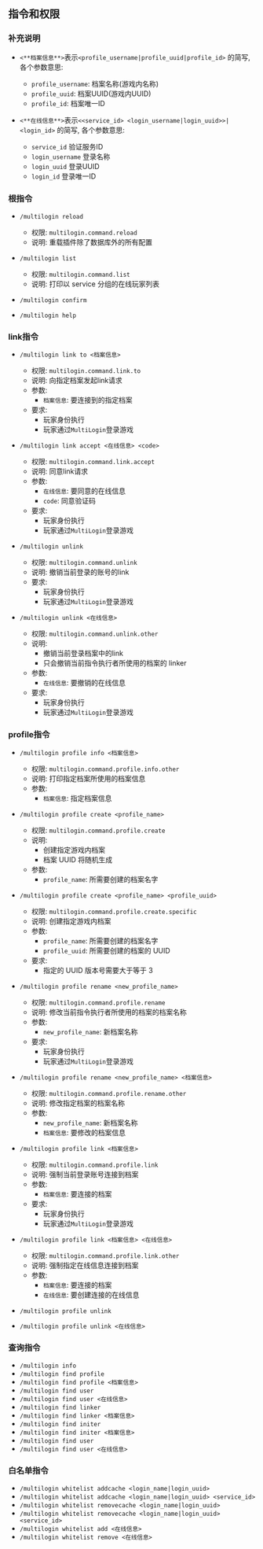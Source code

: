 ## 指令和权限

### 补充说明

* `<**档案信息**>`表示`<profile_username|profile_uuid|profile_id>` 的简写, 各个参数意思:
    * `profile_username`: 档案名称(游戏内名称)
    * `profile_uuid`: 档案UUID(游戏内UUID)
    * `profile_id`: 档案唯一ID

* `<**在线信息**>`表示`<<service_id> <login_username|login_uuid>>|<login_id>` 的简写, 各个参数意思:
    * `service_id` 验证服务ID
    * `login_username` 登录名称
    * `login_uuid` 登录UUID
    * `login_id` 登录唯一ID

### 根指令

* `/multilogin reload`
    * 权限: `multilogin.command.reload`
    * 说明: 重载插件除了数据库外的所有配置

* `/multilogin list`
    * 权限: `multilogin.command.list`
    * 说明: 打印以 service 分组的在线玩家列表

* `/multilogin confirm`
* `/multilogin help`

### link指令

* `/multilogin link to <档案信息>`
    * 权限: `multilogin.command.link.to`
    * 说明: 向指定档案发起link请求
    * 参数:
        * `档案信息`: 要连接到的指定档案
    * 要求:
        * 玩家身份执行
        * 玩家通过`MultiLogin`登录游戏

* `/multilogin link accept <在线信息> <code>`
    * 权限: `multilogin.command.link.accept`
    * 说明: 同意link请求
    * 参数:
        * `在线信息`: 要同意的在线信息
        * `code`: 同意验证码
    * 要求:
        * 玩家身份执行
        * 玩家通过`MultiLogin`登录游戏

* `/multilogin unlink`
    * 权限: `multilogin.command.unlink`
    * 说明: 撤销当前登录的账号的link
    * 要求:
        * 玩家身份执行
        * 玩家通过`MultiLogin`登录游戏

* `/multilogin unlink <在线信息>`
    * 权限: `multilogin.command.unlink.other`
    * 说明:
        * 撤销当前登录档案中的link
        * 只会撤销当前指令执行者所使用的档案的 linker
    * 参数:
        * `在线信息`: 要撤销的在线信息
    * 要求:
        * 玩家身份执行
        * 玩家通过`MultiLogin`登录游戏

### profile指令

* `/multilogin profile info <档案信息>`
    * 权限: `multilogin.command.profile.info.other`
    * 说明: 打印指定档案所使用的档案信息
    * 参数:
        * `档案信息`: 指定档案信息

* `/multilogin profile create <profile_name>`
    * 权限: `multilogin.command.profile.create`
    * 说明:
        * 创建指定游戏内档案
        * 档案 UUID 将随机生成
    * 参数:
        * `profile_name`: 所需要创建的档案名字

* `/multilogin profile create <profile_name> <profile_uuid>`
    * 权限: `multilogin.command.profile.create.specific`
    * 说明: 创建指定游戏内档案
    * 参数:
        * `profile_name`: 所需要创建的档案名字
        * `profile_uuid`: 所需要创建的档案的 UUID
    * 要求:
        * 指定的 UUID 版本号需要大于等于 3

* `/multilogin profile rename <new_profile_name>`
    * 权限: `multilogin.command.profile.rename`
    * 说明: 修改当前指令执行者所使用的档案的档案名称
    * 参数:
        * `new_profile_name`: 新档案名称
    * 要求:
        * 玩家身份执行
        * 玩家通过`MultiLogin`登录游戏

* `/multilogin profile rename <new_profile_name> <档案信息>`
    * 权限: `multilogin.command.profile.rename.other`
    * 说明: 修改指定档案的档案名称
    * 参数:
        * `new_profile_name`: 新档案名称
        * `档案信息`: 要修改的档案信息

* `/multilogin profile link <档案信息>`
    * 权限: `multilogin.command.profile.link`
    * 说明: 强制当前登录账号连接到档案
    * 参数:
        * `档案信息`: 要连接的档案
    * 要求:
        * 玩家身份执行
        * 玩家通过`MultiLogin`登录游戏

* `/multilogin profile link <档案信息> <在线信息>`
    * 权限: `multilogin.command.profile.link.other`
    * 说明: 强制指定在线信息连接到档案
    * 参数:
        * `档案信息`: 要连接的档案
        * `在线信息`: 要创建连接的在线信息

* `/multilogin profile unlink`
* `/multilogin profile unlink <在线信息>`

### 查询指令
* `/multilogin info`
* `/multilogin find profile`
* `/multilogin find profile <档案信息>`
* `/multilogin find user`
* `/multilogin find user <在线信息>`
* `/multilogin find linker`
* `/multilogin find linker <档案信息>`
* `/multilogin find initer`
* `/multilogin find initer <档案信息>`
* `/multilogin find user`
* `/multilogin find user <在线信息>`

### 白名单指令

* `/multilogin whitelist addcache <login_name|login_uuid>`
* `/multilogin whitelist addcache <login_name|login_uuid> <service_id>`
* `/multilogin whitelist removecache <login_name|login_uuid>`
* `/multilogin whitelist removecache <login_name|login_uuid> <service_id>`
* `/multilogin whitelist add <在线信息>`
* `/multilogin whitelist remove <在线信息>`